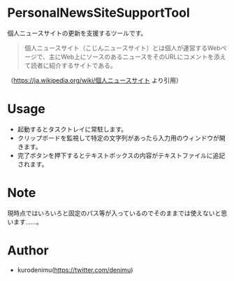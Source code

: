 # PersonalNewsSiteSupportTool
個人ニュースサイトの更新を支援するツールです。

>個人ニュースサイト（こじんニュースサイト）とは個人が運営するWebページで、主にWeb上にソースのあるニュースをそのURLにコメントを添えて読者に紹介するサイトである。

（https://ja.wikipedia.org/wiki/個人ニュースサイト より引用）

# Usage
* 起動するとタスクトレイに常駐します。
* クリップボードを監視して特定の文字列があったら入力用のウィンドウが開きます。
* 完了ボタンを押下するとテキストボックスの内容がテキストファイルに追記されます。

# Note
現時点ではいろいろと固定のパス等が入っているのでそのままでは使えないと思います……。

# Author
* kurodenimu(https://twitter.com/denimu)
